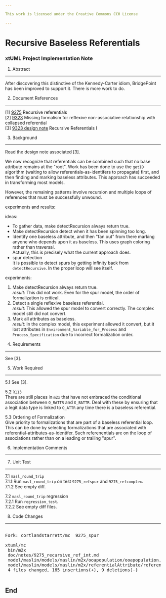 ```yaml
---

This work is licensed under the Creative Commons CC0 License

---
```


# Recursive Baseless Referentials
### xtUML Project Implementation Note

1. Abstract
-----------
After discovering this distinctive of the Kennedy-Carter idiom,
BridgePoint has been improved to support it.  There is more work
to do.

2. Document References
----------------------
[1] [9275](https://support.onefact.net/redmine/issues/9275) Recursive referentials  
[2] [9323](https://support.onefact.net/redmine/issues/9323) Missing formalism for reflexive non-associative relationship with collapsed referential  
[3] [9323 design note](https://github.com/xtuml/mc/blob/master/doc/notes/9323_collapsed_ref/9323_recursive_ref_dnt.md) Recursive Referentials I    


3. Background
-------------
Read the design note associated [3].

We now recognize that referentials can be combined such that no base
attribute remains at the "root".  Work has been done to use the `getID`
algorithm (waiting to allow referentials-as-identifers to propagate)
first, and then finding and marking baseless attributes.  This approach
has succeeded in transforming most models.

However, the remaining patterns involve recursion and multiple loops of
references that must be successfully unwound.

experiments and results:

ideas:  
- To gather data, make detectRecursion always return true.  
- Make detectRecursion detect when it has been spinning too long.  
- Identify one baseless attribute, and then "fan out" from there
marking anyone who depends upon it as baseless.  This uses graph
coloring rather than traversal.  
Actually, this is precisely what the current approach does.  
- spur detection  
It is possible to detect spurs by getting infinity back from
`detectRecursive`.  In the proper loop will see itself.  

experiments:  
1) Make detectRecursion always return true.  
*result:*  This did not work.  Even for the spur model, the order of
formalization is critical.  
2) Detect a single reflexive baseless referential.  
*result:*  This allowed the spur model to convert correctly.  The
complex model still did not convert.  
3) Mark all attributes as baseless.  
*result:*  In the complex model, this experiment allowed it
convert, but it lost attributes in `Environment_Variable_for_Process`
and `Process_Specification` due to incorrect formalization order.  

4. Requirements
---------------
See [3].

5. Work Required
----------------
5.1 See [3].

5.2 `R113`  
There are still places in `m2x` that have not embraced the conditional
association between `O_RATTR` and `O_BATTR`.  Deal with these by ensuring
that a legit data type is linked to `O_ATTR` any time there is a baseless
referential.

5.3 Ordering of Formalization  
Give priority to formalizations that are part of a baseless referential
loop.  This can be done by selecting formalizations that are associated
with referential-attributes-as-identifer.  Such referenentials are on
the loop of associations rather than on a leading or trailing "spur".

6. Implementation Comments
--------------------------

7. Unit Test
------------
7.1 `masl_round_trip`  
7.1.1 Run `masl_round_trip` on test `9275_refspur` and `9275_refcomplex`.  
7.1.2 See empty diff.  

7.2 `masl_round_trip` regression  
7.2.1 Run `regression_test`.  
7.2.2 See empty diff files.

8. Code Changes
---------------
<pre>

Fork: cortlandstarrett/mc  9275_spur

xtuml/mc
 bin/m2x                                                                        | Bin 691824 -> 695920 bytes
 doc/notes/9275_recursive_ref_int.md                                            | 106 ++++++++++++++++++++++
 model/maslin/models/maslin/m2x/ooapopulation/ooapopulation.xtuml               |  31 +++++++++++--
 model/maslin/models/maslin/m2x/referentialAttribute/referentialAttribute.xtuml |  37 +++++++++++++--
 4 files changed, 165 insertions(+), 9 deletions(-)

</pre>

End
---

